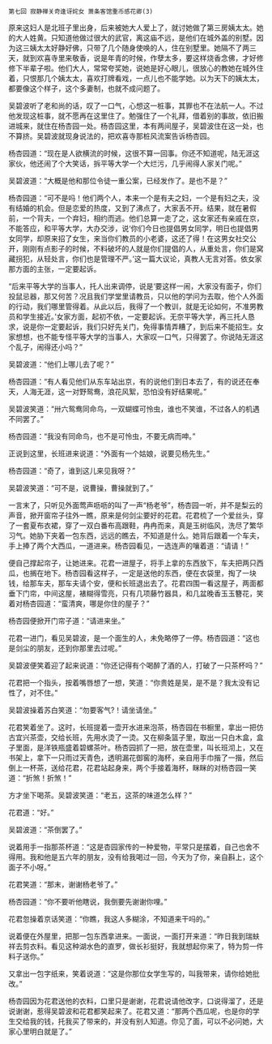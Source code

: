     第七回 寂静禅关奇逢讶姹女 萧条客馆重币感花卿(3) 

   原来这妇人是北班子里出身，后来被她大人爱上了，就讨她做了第三房姨太太。她的大人姓黄。只知道他做过很大的武官，离这庙不远，是他们在城外盖的别墅。因为这三姨太太好静好佛，只带了几个随身使唤的人，住在别墅里。她隔不了两三天，就到欢喜寺里来敬香，说是年青的时候，作孽太多，要这样烧香念佛，才好修修下半辈子啦。他们大人，常常夸奖她，说她是好心眼儿，很放心的教她在城外住着，只恨那几个姨太太，喜欢打牌看戏，一点儿也不能学她。以为天下的姨太太，都要像这个样子，这个多妻制，也就不成问题了。

   吴碧波听了老和尚的话，叹了一口气，心想这一桩事，其罪也不在法航一人。不过他发现这桩事，就不愿再在这里住了。勉强住了一个礼拜，借着别的事故，依旧搬进城来，就住在杨杏园一处。杨杏园这里，本有两间屋子，吴碧波住在这一处，也不算挤。吴碧波就现身说法的，把欢喜寺那桩风流案告诉杨杏园。

   杨杏园道：“现在是人欲横流的时候，这很不算一回事。你还不知道呢，陆无涯这家伙，他还闹了个大笑话，拆平等大学一个大烂污，几乎闹得人家关门呢。”

   吴碧波道：“大概是他和那位令徒一重公案，已经发作了。是也不是？”

   杨杏园道：“可不是吗！他们两个人，本来一个是有夫之妇，一个是有妇之夫，没有结婚的机会。但是恋爱的热度，又到了沸点了，大家丢不开。结果，就在暑假前，一个背夫，一个弃妇，相约而逃。他们总算一走了之，这女家还有亲戚在京，不能答应，和平等大学，大办交涉，说‘你们今日也提倡男女同学，明日也提倡男女同学，却原来招了女生，来当你们教员的小老婆，这还了得！在这男女社交公开，刚刚有点影子的时候，不料破坏的人就是你们提倡的人，从重处言，你们是窝藏拐犯，从轻处言，你们也是管理不严。’这一篇大议论，真教人无言对答。依女家那方面的主张，一定要起诉。

   “后来平等大学的当事人，托人出来调停，说是‘要这样一闹，大家没有面子，你们投鼠忌器，那又何苦？况且我们学堂里请教员，只以他的学问为去取，他个人外面的行动，我们哪里管得着。从此以后，我得了一个教训，就是无论如何，不准男教员和学生接近。’女家方面，起初不依，一定要起诉。无奈平等大学，再三托人恳求，说是你一定要起诉，我们只好先关门，免得事情弄糟了，到后来不能招生。女家想想，也不能专怪平等大学的当事人，大家叹一口气，只得罢了。你说陆无涯这个乱子，闹得还小吗？”

   吴碧波道：“他们上哪儿去了呢？”

   杨杏园道：“有人看见他们从东车站出京，有的说他们到日本去了，有的说还在奉天，人海无涯，这一对野鸳鸯，浪花风絮，恐怕没有好结果呢。”

   吴碧波笑道：“卅六鸳鸯同命鸟，一双蝴蝶可怜虫，谁也不笑谁，不过各人的机遇不同罢了。”

   杨杏园道：“我没有同命鸟，也不是可怜虫，不要无病而呻。”

   正说到这里，长班进来说道：“外面有一个姑娘，说要见杨先生。”

   杨杏园道：“奇了，谁到这儿来见我呀？”

   吴碧波笑道：“可不是，说曹操，曹操就到了。”

   一言末了，只听见外面莺声呖呖的叫了一声“杨老爷”，杨杏园一听，并不是梨云的声音，掀开窗帘子往外一瞧，原来是何剑尘要好的花君。花君梳了一个爱丝头，穿了一套夏布衣裙，穿了一双白番布高跟鞋，冉冉而来，真是玉树临风，洗尽了繁华习气。她胁下夹着一包东西，远远的瞧去，不知道是什么。她背后跟着一个车夫，手上捧了两个大西瓜，一道进来。杨杏园看见，一选连声的嚷着道：“请请！”

   便自己撑起帘子，让她进来。花君一进屋子，将手上拿的东西放下，车夫把两只西瓜，也搁在地下。杨杏园看这样子，一定是送他的东西，便在衣袋里，掏了一块钱，给那车夫，那车夫请个安，便和长班退出去了。花君四围一看这屋子，两面都垂下门帘，中间这屋，裱糊得雪亮，只有几项藤竹器具，和几盆晚香玉玉簪花，笑着对杨杏园道：“蛮清爽，哪是你住的屋子？”

   杨杏园便掀开门帘子道：“请进来坐。”

   花君一进门，看见吴碧波，是一个面生的人，未免略停了一停。杨杏园道：“这也是剑尘的朋友，还到你那里去过呢。”

   吴碧波便笑着迎了起来说道：“你还记得有个喝醉了酒的人，打破了一只茶杯吗？”

   花君把一个指头，按着嘴唇想了一想，笑道：“你贵姓是吴，是不是？我太没有记性了，对不住。”

   吴碧波操着苏白笑道：“勿要客气?！请坐请坐。”

   花君笑着坐了。这时，长班提着一壶开水进来泡茶，杨杏园在书橱里，拿出一把仿古宜兴茶壶，交给长班，先用水烫了一烫。又在柳条篮子里，取出一只白木盒，盒子里面，是洋铁瓶盛着碧螺茶叶。杨杏园抓了一把，放在壶里，叫长班沏上，又在书架上，拿下一只雨过天青色，透明漏花御窖的海杯，亲自用手巾揩了一揩，然后倒上一杯茶，送给花君，花君站起身来，两个手接着海杯，眯眯的对杨杏园一笑道：“折煞！折煞！”

   方才坐下喝茶。吴碧波笑道：“老五，这茶的味道怎么样？”

   花君道：“好。”

   吴碧波道：“茶倒罢了。”

   说着用手一指那茶杯道：“这是杏园家传的一种爱物，平常只是摆着，自己也舍不得用。我和他是五六年的朋友，没有给我喝过一回，今天为了你，亲自斟上，这个面子不小呀。”

   花君笑道：“那末，谢谢杨老爷了。”

   杨杏园道：“你不要听他瞎说，我倒要先谢谢你哩。”

   花君忽操着京话笑道：“你瞧，我这人多糊涂，不知道来干吗的。”

   说着便在外屋里，把那一包东西拿进来。一面说，一面打开来道：“昨日我到瑞蚨祥去剪衣料。看见这种湖水色的直罗，做长衫挺好，我就想起你来了，特为剪一件料子送你。”

   又拿出一包字纸来，笑着说道：“这是你那位女学生写的，叫我带来，请你给她批改。”

   杨杏园因为花君送他的衣料，口里只是谢谢，花君说请他改字，口说得溜了，还是说谢谢，惹得吴碧波和花君都笑起来了。花君又道：“那两个西瓜呢，也是你的学生交给我的钱，托我买了带来的，并没有别人知道。你见了面，可以不必问她，大家心里明白就是了。”

